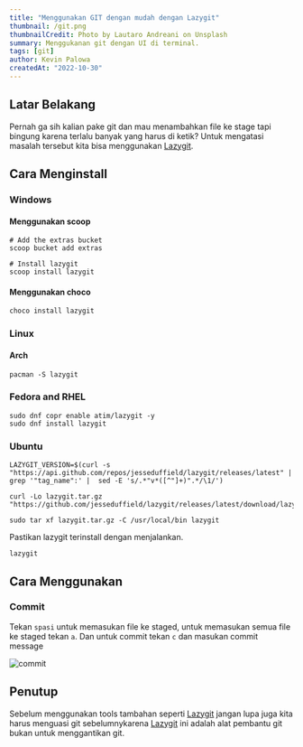 ```yaml
---
title: "Menggunakan GIT dengan mudah dengan Lazygit"
thumbnail: /git.png
thumbnailCredit: Photo by Lautaro Andreani on Unsplash
summary: Menggukanan git dengan UI di terminal.
tags: [git]
author: Kevin Palowa
createdAt: "2022-10-30"
---
```


## Latar Belakang

Pernah ga sih kalian pake git dan mau menambahkan file ke stage tapi bingung karena terlalu banyak yang harus di ketik? Untuk mengatasi masalah tersebut kita bisa menggunakan [Lazygit](https://github.com/jesseduffield/Lazygit).

## Cara Menginstall

### Windows

#### Menggunakan scoop

```
# Add the extras bucket
scoop bucket add extras

# Install lazygit
scoop install lazygit
```

#### Menggunakan choco

```
choco install lazygit
```

### Linux

#### Arch

```
pacman -S lazygit
```

### Fedora and RHEL

```
sudo dnf copr enable atim/lazygit -y
sudo dnf install lazygit
```

### Ubuntu

```
LAZYGIT_VERSION=$(curl -s "https://api.github.com/repos/jesseduffield/lazygit/releases/latest" | grep '"tag_name":' |  sed -E 's/.*"v*([^"]+)".*/\1/')
```

```
curl -Lo lazygit.tar.gz "https://github.com/jesseduffield/lazygit/releases/latest/download/lazygit_${LAZYGIT_VERSION}_Linux_x86_64.tar.gz"
```

```
sudo tar xf lazygit.tar.gz -C /usr/local/bin lazygit
```

Pastikan lazygit terinstall dengan menjalankan.

```
lazygit
```

## Cara Menggunakan

### Commit

Tekan `spasi` untuk memasukan file ke staged, untuk memasukan semua file ke staged tekan `a`. Dan untuk commit tekan `c` dan masukan commit message

![commit](/images/post/test.gif)

## Penutup
Sebelum menggunakan tools tambahan seperti [Lazygit](https://github.com/jesseduffield/Lazygit) jangan lupa juga kita harus menguasi git sebelumnykarena [Lazygit](https://github.com/jesseduffield/Lazygit) ini adalah alat pembantu git bukan untuk menggantikan git.
